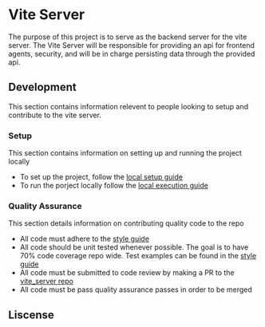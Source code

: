 # Vite Server
The purpose of this project is to serve as the backend server for the vite
server. The Vite Server will be responsible for providing an api for frontend
agents, security, and will be in charge persisting data through the provided
api.

## Development

This section contains information relevent to people looking to setup and contribute
to the vite server.

### Setup

This section contains information on setting up and running the project locally

- To set up the project, follow the [local setup guide](LOCAL_SETUP.md)
- To run the porject locally follow the [local execution guide](LOCAL_RUN.md)

### Quality Assurance

This section details information on contributing quality code to the repo

- All code must adhere to the [style guide](STYLE.md)
- All code should be unit tested whenever possible. The goal is to have 70% code coverage repo wide. Test examples can be found in the [style guide](STYLE.md)
- All code must be submitted to code review by making a PR to the [vite_server repo](https://github.com:theVite/vite_server.git)
- All code must be pass quality assurance passes in order to be merged

## Liscense
